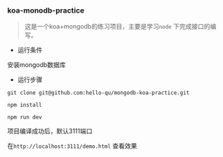 ### koa-monodb-practice

>这是一个koa+mongodb的练习项目，主要是学习`node` 下完成接口的编写。


- 运行条件 

安装mongodb数据库 

- 运行步骤


```
git clone git@github.com:hello-qu/mongodb-koa-practice.git

npm install 

npm run dev

```
项目编译成功后，默认3111端口

在`http://localhost:3111/demo.html` 查看效果
